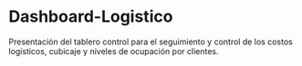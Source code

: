 # Dashboard-Logistico
Presentación del tablero control para el seguimiento y control de los costos logísticos, cubicaje y niveles de ocupación por clientes.​
